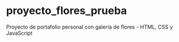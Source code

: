 # proyecto_flores_prueba
Proyecto de portafolio personal con galería de flores - HTML, CSS y JavaScript
